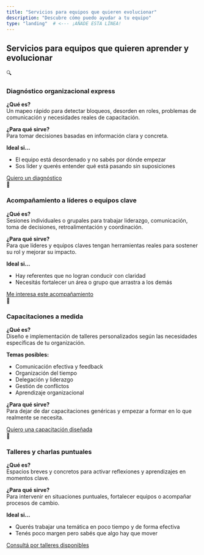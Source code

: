 ```yaml
---
title: "Servicios para equipos que quieren evolucionar"
description: "Descubre cómo puedo ayudar a tu equipo"
type: "landing"  # <--- ¡AÑADE ESTA LÍNEA!
---
```

<section id="servicios" class="section">
        <h2>Servicios para equipos que quieren aprender y evolucionar</h2>
        <div class="cards-grid">
            <div class="card">
                <span class="card-icon">🔍</span>
                <h3>Diagnóstico organizacional express</h3>
                <p><strong>¿Qué es?</strong><br>
                Un mapeo rápido para detectar bloqueos, desorden en roles, problemas de comunicación y necesidades reales de capacitación.</p>
                <p><strong>¿Para qué sirve?</strong><br>
                Para tomar decisiones basadas en información clara y concreta.</p>
                <p><strong>Ideal si...</strong></p>
                <ul>
                    <li>El equipo está desordenado y no sabés por dónde empezar</li>
                    <li>Sos líder y querés entender qué está pasando sin suposiciones</li>
                </ul>
                <a href="#" class="btn btn-primary" onclick="showSection('contacto')" style="margin-top: 1rem;">Quiero un diagnóstico</a>
            </div>
            <div class="card">
                <span class="card-icon">👥</span>
                <h3>Acompañamiento a líderes o equipos clave</h3>
                <p><strong>¿Qué es?</strong><br>
                Sesiones individuales o grupales para trabajar liderazgo, comunicación, toma de decisiones, retroalimentación y coordinación.</p>
                <p><strong>¿Para qué sirve?</strong><br>
                Para que líderes y equipos claves tengan herramientas reales para sostener su rol y mejorar su impacto.</p>
                <p><strong>Ideal si...</strong></p>
                <ul>
                    <li>Hay referentes que no logran conducir con claridad</li>
                    <li>Necesitás fortalecer un área o grupo que arrastra a los demás</li>
                </ul>
                <a href="#" class="btn btn-primary" onclick="showSection('contacto')" style="margin-top: 1rem;">Me interesa este acompañamiento</a>
            </div>
            <div class="card">
                <span class="card-icon">🧠</span>
                <h3>Capacitaciones a medida</h3>
                <p><strong>¿Qué es?</strong><br>
                Diseño e implementación de talleres personalizados según las necesidades específicas de tu organización.</p>
                <p><strong>Temas posibles:</strong></p>
                <ul>
                    <li>Comunicación efectiva y feedback</li>
                    <li>Organización del tiempo</li>
                    <li>Delegación y liderazgo</li>
                    <li>Gestión de conflictos</li>
                    <li>Aprendizaje organizacional</li>
                </ul>
                <p><strong>¿Para qué sirve?</strong><br>
                Para dejar de dar capacitaciones genéricas y empezar a formar en lo que realmente se necesita.</p>
                <a href="#" class="btn btn-primary" onclick="showSection('contacto')" style="margin-top: 1rem;">Quiero una capacitación diseñada</a>
            </div>
            <div class="card">
                <span class="card-icon">🎤</span>
                <h3>Talleres y charlas puntuales</h3>
                <p><strong>¿Qué es?</strong><br>
                Espacios breves y concretos para activar reflexiones y aprendizajes en momentos clave.</p>
                <p><strong>¿Para qué sirve?</strong><br>
                Para intervenir en situaciones puntuales, fortalecer equipos o acompañar procesos de cambio.</p>
                <p><strong>Ideal si...</strong></p>
                <ul>
                    <li>Querés trabajar una temática en poco tiempo y de forma efectiva</li>
                    <li>Tenés poco margen pero sabés que algo hay que mover</li>
                </ul>
                <a href="#" class="btn btn-primary" onclick="showSection('contacto')" style="margin-top: 1rem;">Consultá por talleres disponibles</a>
            </div>
        </div>
    </section>